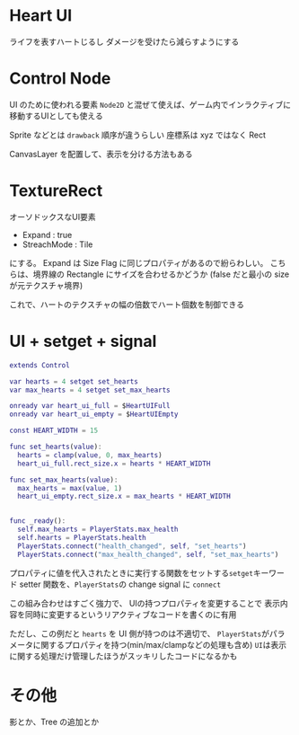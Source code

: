 # Heart UI 

ライフを表すハートじるし
ダメージを受けたら減らすようにする


# Control Node

UI のために使われる要素
`Node2D` と混ぜて使えば、ゲーム内でインラクティブに移動するUIとしても使える

Sprite などとは `drawback` 順序が違うらしい
座標系は xyz ではなく Rect


CanvasLayer を配置して、表示を分ける方法もある


# TextureRect

オーソドックスなUI要素

- Expand : true
- StreachMode : Tile

にする。
Expand は Size Flag に同じプロパティがあるので紛らわしい。
こちらは、境界線の Rectangle にサイズを合わせるかどうか (false だと最小の size が元テクスチャ境界)

これで、ハートのテクスチャの幅の倍数でハート個数を制御できる



# UI + setget + signal

```gd
extends Control

var hearts = 4 setget set_hearts
var max_hearts = 4 setget set_max_hearts

onready var heart_ui_full = $HeartUIFull
onready var heart_ui_empty = $HeartUIEmpty

const HEART_WIDTH = 15

func set_hearts(value):
  hearts = clamp(value, 0, max_hearts)
  heart_ui_full.rect_size.x = hearts * HEART_WIDTH

func set_max_hearts(value):
  max_hearts = max(value, 1)
  heart_ui_empty.rect_size.x = max_hearts * HEART_WIDTH
  

func _ready():
  self.max_hearts = PlayerStats.max_health
  self.hearts = PlayerStats.health
  PlayerStats.connect("health_changed", self, "set_hearts")
  PlayerStats.connect("max_health_changed", self, "set_max_hearts")
```

プロパティに値を代入されたときに実行する関数をセットする`setget`キーワード
setter 関数を、`PlayerStats`の change signal に `connect`

この組み合わせはすごく強力で、
UIの持つプロパティを変更することで
表示内容を同時に変更するというリアクティブなコードを書くのに有用


ただし、この例だと `hearts` を UI 側が持つのは不適切で、
`PlayerStats`がパラメータに関するプロパティを持つ(min/max/clampなどの処理も含め)
`UI`は表示に関する処理だけ管理したほうがスッキリしたコードになるかも

# その他

影とか、Tree の追加とか